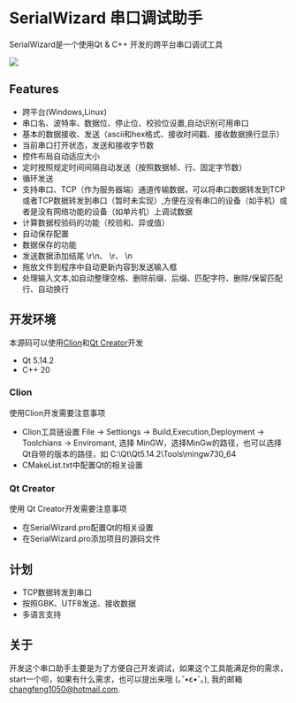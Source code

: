 SerialWizard 串口调试助手
====
SerialWizard是一个使用Qt & C++ 开发的跨平台串口调试工具

![](https://github.com/changfeng1050/SerialWizard/raw/master/images/screenshot_overview.png)

## Features


- 跨平台(Windows,Linux)
- 串口名、波特率、数据位、停止位、校验位设置,自动识别可用串口
- 基本的数据接收、发送（ascii和hex格式、接收时间戳、接收数据换行显示）
- 当前串口打开状态，发送和接收字节数
- 控件布局自动适应大小
- 定时按照规定时间间隔自动发送（按照数据帧、行、固定字节数）
- 循环发送
- 支持串口、TCP（作为服务器端）通道传输数据，可以将串口数据转发到TCP或者TCP数据转发到串口（暂时未实现）,方便在没有串口的设备（如手机）或者是没有网络功能的设备（如单片机）上调试数据
- 计算数据校验码的功能（校验和、异或值）
- 自动保存配置
- 数据保存的功能
- 发送数据添加结尾 \r\n、 \r、 \n
- 拖放文件到程序中自动更新内容到发送输入框
- 处理输入文本,如自动整理空格、删除前缀、后缀、匹配字符、删除/保留匹配行、自动换行

## 开发环境

本源码可以使用[Clion](https://www.jetbrains.com/clion/)和[Qt Creator](https://github.com/qt-creator/qt-creator)开发

- Qt 5.14.2
- C++ 20

### Clion

使用Clion开发需要注意事项

-  Clion工具链设置 File -> Settiongs -> Build,Execution,Deployment -> Toolchians -> Enviromant, 选择 MinGW，选择MinGw的路径，也可以选择Qt自带的版本的路径，如 C:\Qt\Qt5.14.2\Tools\mingw730_64
-  CMakeList.txt中配置Qt的相关设置

### Qt Creator

使用 Qt Creator开发需要注意事项

-  在SerialWizard.pro配置Qt的相关设置
-  在SerialWizard.pro添加项目的源码文件

## 计划

-  TCP数据转发到串口
-  按照GBK、UTF8发送、接收数据
-  多语言支持

## 关于

开发这个串口助手主要是为了方便自己开发调试，如果这个工具能满足你的需求，start一个呗，如果有什么需求，也可以提出来哦 (｡˘•ε•˘｡), 我的邮箱 changfeng1050@hotmail.com.
